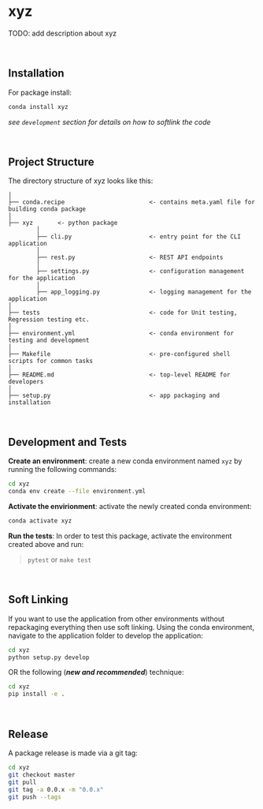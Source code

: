 # xyz

TODO: add description about xyz

</br>

## Installation  

For package install:

```bash
conda install xyz
```

*see `development` section for details on how to softlink the code*

</br>

## Project Structure

The directory structure of xyz looks like this:

```
│
├── conda.recipe                        <- contains meta.yaml file for building conda package
│
├── xyz       <- python package
        │
        ├── cli.py                      <- entry point for the CLI application
        │
        ├── rest.py                     <- REST API endpoints
        │
        ├── settings.py                 <- configuration management for the application
        │
        ├── app_logging.py              <- logging management for the application
│
├── tests                               <- code for Unit testing, Regression testing etc.
│
├── environment.yml                     <- conda environment for testing and development
│
├── Makefile                            <- pre-configured shell scripts for common tasks
│
├── README.md                           <- top-level README for developers
│
├── setup.py                            <- app packaging and installation
```

</br>

## Development and Tests

__Create an environment__:
create a new conda environment named `xyz` by running the following commands:

```bash
cd xyz
conda env create --file environment.yml
```

__Activate the envirionment__:
activate the newly created conda environment:

```bash
conda activate xyz
```

__Run the tests__:
In order to test this package, activate the environment created above and run:

> `pytest` or `make test`

</br>

## Soft Linking

If you want to use the application from other environments without repackaging everything then use soft linking.
Using the conda environment, navigate to the application folder to develop the application:

```bash
cd xyz
python setup.py develop
```

OR the following (___new and recommended___) technique:

>
```bash
cd xyz
pip install -e .
```

</br>

## Release

A package release is made via a git tag:

```bash
cd xyz 
git checkout master
git pull
git tag -a 0.0.x -m "0.0.x"
git push --tags
```

